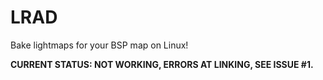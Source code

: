 # LRAD
Bake lightmaps for your BSP map on Linux!

**CURRENT STATUS: NOT WORKING, ERRORS AT LINKING, SEE ISSUE #1.**
